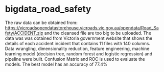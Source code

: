 # bigdata_road_safety
The raw data can be obtained from: https://vicroadsopendatastorehouse.vicroads.vic.gov.au/opendata/Road_Safety/ACCIDENT.zip and the cleansed file are too big to be uploaded. 
The data was was obtained from Victoria government website that shows the details of each accident incident that contains 11 files with 140 columns.
Data wrangling, dimensionality reduction, feature engineering, machine learning model (decision tree, random forest and logistic regression) and pipeline were built.
Confusion Matrix and ROC is used to evaluate the models. 
The best model has an accuracy of 77.4%
